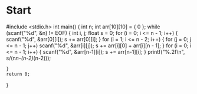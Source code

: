 # Start
#include <stdio.h>
int main()
{
	int n;
	int arr[10][10] = { 0 };
	while (scanf("%d", &n) != EOF)
	{
		int  i, j;
		float s = 0;
		for (i = 0; i <= n - 1; i++)
		{
			scanf("%d", &arr[0][i]);
			s += arr[0][i];
		}
		for (i = 1; i <= n - 2; i++)
		{
			for (j = 0; j <= n - 1; j++)
				scanf("%d", &arr[i][j]);
			s += arr[i][0] + arr[i][n - 1];
		}
		for (i = 0; i <= n - 1; i++)
		{
			scanf("%d", &arr[n-1][i]);
			s += arr[n-1][i];
		}
				printf("%.2f\n", s/(n*n-(n-2)*(n-2)));

	}
	return 0;
}
